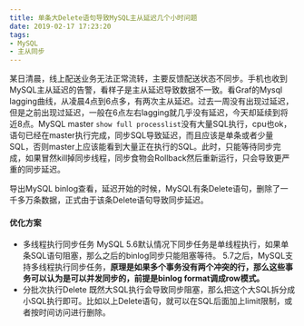 ```yaml
---
title: 单条大Delete语句导致MySQL主从延迟几个小时问题
date: 2019-02-17 17:23:20
tags:
- MySQL
- 主从同步
---
```


某日清晨，线上配送业务无法正常流转，主要反馈配送状态不同步。手机也收到MySQL主从延迟的告警，看样子是主从延迟导致数据不一致。看Graf的Mysql lagging曲线，从凌晨4点到6点多，有两次主从延迟。过去一周没有出现过延迟，但是之前出现过延迟，一般在6点左右lagging就几乎没有延迟，今天却延续到将近8点。MySQL master `show full processlist`没有大量SQL执行，cpu也ok，语句已经在master执行完成，同步SQL导致延迟，而且应该是单条或者少量SQL，否则master上应该能看到大量正在执行的SQL。此时，只能等待同步完成，如果冒然kill掉同步线程，同步食物会Rollback然后重新运行，只会导致更严重的同步延迟。

导出MySQL binlog查看，延迟开始的时候，MySQL有条Delete语句，删除了一千多万条数据，正式由于该条Delete语句导致同步延迟。

#### 优化方案
- 多线程执行同步任务
MySQL 5.6默认情况下同步任务是单线程执行，如果单条SQL语句阻塞，那么之后的binlog同步只能阻塞等待。
5.7之后，MySQL支持多线程执行同步任务，**原理是如果多个事务没有两个冲突的行，那么这些事务可以认为是可以并发同步的，前提是binlog format调成row模式。**
- 分批次执行Delete
既然大SQL执行会导致同步阻塞，那么把这个大SQL拆分成小SQL执行即可。比如以上Delete语句，就可以在SQL后面加上limit限制，或者按时间访问进行删除。